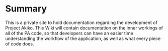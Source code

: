 # Summary

This is a private site to hold documentation regarding the development of Project Akiko. This Wiki will contain documentation on the inner workings of all of the PA code, so that developers can have an easier time understanding the workflow of the application, as well as what every piece of code does.